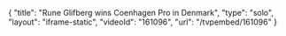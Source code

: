 {
    "title": "Rune Glifberg wins Coenhagen Pro in Denmark",
    "type": "solo",
    "layout": "iframe-static",
    "videoId": "161096",
    "url": "\/tvpembed\/161096"
}